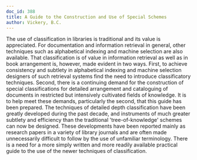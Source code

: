 ```yaml
---
doc_id: 388
title: A Guide to the Construction and Use of Special Schemes
author: Vickery, B.C.
---
```


The use of classification in libraries is traditional and its value is
appreciated.  For documentation and information retrieval in
general, other techniques such as alphabetical indexing and
machine selection are also available.  That classification is of
value in information retrieval as well as in book arrangement is,
however, made evident in two ways.  First, to achieve consistency
and subtlety in alphabetical indexing and machine selection
designers of such retrieval systems find the need to introduce
classificatory techniques.  Second, there is a continuing demand
for the construction of special classifications for detailed arrangement
and cataloguing of documents in restricted but intensively
cultivated fields of knowledge.
  It is to help meet these demands, particularly the second, that
this guide has been prepared.  The techniques of detailed depth
classification have been greatly developed during the past decade,
and instruments of much greater subtlety and efficiency than the
traditional 'tree-of-knowledge' schemes can now be designed.
These developments have been reported mainly as research papers
in a variety of library journals and are often made unnecessarily
difficult to follow by the use of unfamiliar terminology.
There is a need for a more simply written and more readily
available practical guide to the use of the newer techniques of
classification.
